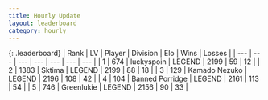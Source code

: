 ```yaml
---
title: Hourly Update
layout: leaderboard
category: hourly
---
```


{: .leaderboard}
| Rank | LV | Player | Division | Elo | Wins | Losses |
| --- | --- | --- | --- | --- | --- | --- |
| <span data-change="2">1</span> | 674 | <span title="ID: 512212">luckyspoin</span> | LEGEND | <span data-change="5">2199</span> | <span data-change="1">59</span> | <span data-change="0">12</span> |
| <span data-change="-1">2</span> | 1383 | <span title="ID: 353063">Sktima</span> | LEGEND | <span data-change="0">2199</span> | <span data-change="0">88</span> | <span data-change="0">18</span> |
| <span data-change="-1">3</span> | 129 | <span title="ID: 665001">Kamado Nezuko</span> | LEGEND | <span data-change="0">2196</span> | <span data-change="0">108</span> | <span data-change="0">42</span> |
| <span data-change="0">4</span> | 104 | <span title="ID: 659170">Banned Porridge</span> | LEGEND | <span data-change="0">2161</span> | <span data-change="0">113</span> | <span data-change="0">54</span> |
| <span data-change="0">5</span> | 746 | <span title="ID: 540">Greenlukie</span> | LEGEND | <span data-change="0">2156</span> | <span data-change="0">90</span> | <span data-change="0">33</span> |
